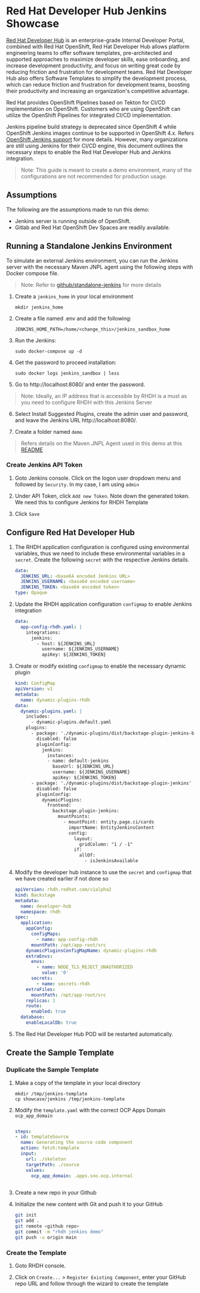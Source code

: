 # Red Hat Developer Hub Jenkins Showcase

[Red Hat Developer Hub](https://developers.redhat.com/rhdh/overview) is an enterprise-grade Internal Developer Portal, combined with Red Hat OpenShift, Red Hat Developer Hub allows platform engineering teams to offer software templates, pre-architected and supported approaches to maximize developer skills, ease onboarding, and increase development productivity, and focus on writing great code by reducing friction and frustration for development teams. Red Hat Developer Hub also offers Software Templates to simplify the development process, which can  reduce friction and frustration for development teams, boosting their productivity and increasing an organization's competitive advantage.

Red Hat provides OpenShift Pipelines based on Tekton for CI/CD implementation on OpenShift. Customers who are using OpenShift can utilize the OpenShift Pipelines for integrated CI/CD implementation. 

Jenkins pipeline build strategy is deprecated since OpenShift 4 while OpenShift Jenkins images continue to be supported in OpenShift 4.x. Refers [OpenShift Jenkins support](https://access.redhat.com/solutions/4961581) for more details. However, many organizations are still using Jenkins for their CI/CD engine, this document outlines the necessary steps to enable the Red Hat Developer Hub and Jenkins integration.

> Note: This guide is meant to create a demo environment, many of the configurations are not recommended for production usage.

## Assumptions

The following are the assumptions made to run this demo:
- Jenkins server is running outside of OpenShift.
- Gitlab and Red Hat OpenShift Dev Spaces are readily available.  

## Running a Standalone Jenkins Environment

To simulate an external Jenkins environment, you can run the Jenkins server with the necessary Maven JNPL agent using the following steps with Docker compose file.

> Note: Refer to [github/standalone-jenkins](https://github.com/chengkuangan/standalone-jenkins) for more details

1. Create a `jenkins_home` in your local environment

    ```
    mkdir jenkins_home
    ```

2. Create a file named .env and add the following:

    ```
    JENKINS_HOME_PATH=/home/<change_this>/jenkins_sandbox_home 
    ```

3. Run the Jenkins:

    ```
    sudo docker-compose up -d
    ```

4. Get the password to proceed installation:
    ```
    sudo docker logs jenkins_sandbox | less
    ```

5. Go to http://localhost:8080/ and enter the password. 

> Note: Ideally, an IP address that is accessible by RHDH is a must as you need to configure RHDH with this Jenkins Server

6. Select Install Suggested Plugins, create the admin user and password, and leave the Jenkins URL http://localhost:8080/.

7. Create a folder named `demo`

> Refers details on the Maven JNPL Agent used in this demo at this [README](https://github.com/chengkuangan/standalone-jenkins/blob/main/jnpl-agent/README.md)

### Create Jenkins API Token

1. Goto Jenkins console. Click on the logon user dropdown menu and followed by `Security`. In my case, I am using `admin`

2. Under API Token, click `Add new Token`. Note down the generated token. We need this to configure Jenkins for RHDH Template

3. Click `Save`

## Configure Red Hat Developer Hub

1. The RHDH application configuration is configured using environmental variables, thus we need to include these environmental variables in a `secret`. Create the following `secret` with the respective Jenkins details.

    ```yaml
    data:
      JENKINS_URL: <base64 encoded Jenkins URL>
      JENKINS_USERNAME: <base64 encoded username>
      JENKINS_TOKEN: <base64 encoded token>
    type: Opaque
    ```

2. Update the RHDH application configuration `configmap` to enable Jenkins integration

    ```yaml
    data:
      app-config-rhdh.yaml: |
        integrations:
          jenkins:
            - host: ${JENKINS_URL}
              username: ${JENKINS_USERNAME}
              apiKey: ${JENKINS_TOKEN}
    ```

3. Create or modify existing `configmap` to enable the necessary dynamic plugin

    ```yaml
    kind: ConfigMap
    apiVersion: v1
    metadata:
      name: dynamic-plugins-rhdh
    data:
      dynamic-plugins.yaml: |
        includes:
          - dynamic-plugins.default.yaml
        plugins:
          - package: './dynamic-plugins/dist/backstage-plugin-jenkins-backend-dynamic'
            disabled: false
            pluginConfig:
              jenkins:
                instances:
                - name: default-jenkins
                  baseUrl: ${JENKINS_URL}
                  username: ${JENKINS_USERNAME}
                  apiKey: ${JENKINS_TOKEN}
          - package: './dynamic-plugins/dist/backstage-plugin-jenkins'
            disabled: false
            pluginConfig:
              dynamicPlugins:
                frontend:
                  backstage.plugin-jenkins:
                    mountPoints:
                      - mountPoint: entity.page.ci/cards
                        importName: EntityJenkinsContent
                        config:
                          layout:
                            gridColumn: "1 / -1"
                          if:
                            allOf:
                              - isJenkinsAvailable
    ```
    
4. Modify the developer hub instance to use the `secret` and `configmap` that we have created earlier if not done so

    ```yaml
    apiVersion: rhdh.redhat.com/v1alpha2
    kind: Backstage
    metadata:
      name: developer-hub
      namespace: rhdh
    spec:
      application:
        appConfig:
          configMaps:
            - name: app-config-rhdh
          mountPath: /opt/app-root/src
        dynamicPluginsConfigMapName: dynamic-plugins-rhdh
        extraEnvs:
          envs:
            - name: NODE_TLS_REJECT_UNAUTHORIZED
              value: '0'
          secrets:
            - name: secrets-rhdh
        extraFiles:
          mountPath: /opt/app-root/src
        replicas: 1
        route:
          enabled: true
      database:
        enableLocalDb: true
    ```

5. The Red Hat Developer Hub POD will be restarted automatically. 

## Create the Sample Template

### Duplicate the Sample Template

1. Make a copy of the template in your local directory

    ```
    mkdir /tmp/jenkins-template
    cp showcase/jenkins /tmp/jenkins-template
    ```

2. Modify the `template.yaml` with the correct OCP Apps Domain `ocp_app_domain`

    ```yaml

    steps:
    - id: templateSource
      name: Generating the source code component
      action: fetch:template
      input:
        url: ./skeleton
        targetPath: ./source
        values:
          ocp_app_domain: .apps.sno.ocp.internal
      
    ```

3. Create a new repo in your Github


4. Initialize the new content with Git and push it to your GitHub 

    ```bash
    git init
    git add .
    git remote <github repo>
    git commit -m "rhdh jenkins demo"
    git push -u origin main
    ```
### Create the Template

1. Goto RHDH console. 

2. Click on `Create...` > `Register Existing Component`, enter your GitHub repo URL and follow through the wizard to create the template

